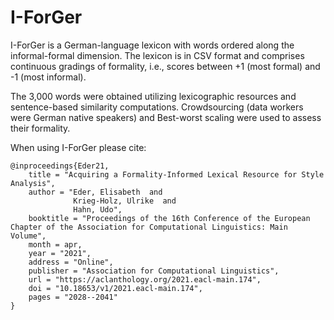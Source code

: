 # I-ForGer

I-ForGer is a German-language lexicon with words ordered along the informal-formal dimension. The lexicon is in CSV format and comprises continuous gradings of formality, i.e., scores between +1 (most formal) and -1 (most informal).

The 3,000 words were obtained utilizing lexicographic resources and sentence-based similarity computations. Crowdsourcing (data workers were German native speakers) and Best-worst scaling were used to assess their formality.

When using I-ForGer please cite:

```
@inproceedings{Eder21,
    title = "Acquiring a Formality-Informed Lexical Resource for Style Analysis",
    author = "Eder, Elisabeth  and
      	      Krieg-Holz, Ulrike  and
      	      Hahn, Udo",
    booktitle = "Proceedings of the 16th Conference of the European Chapter of the Association for Computational Linguistics: Main Volume",
    month = apr,
    year = "2021",
    address = "Online",
    publisher = "Association for Computational Linguistics",
    url = "https://aclanthology.org/2021.eacl-main.174",
    doi = "10.18653/v1/2021.eacl-main.174",
    pages = "2028--2041"
}
```
